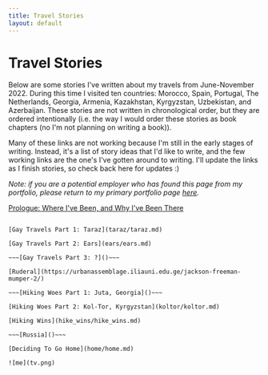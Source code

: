 ```yaml
---
title: Travel Stories
layout: default
---
```


# Travel Stories

Below are some stories I've written about my travels from June-November 2022. During this time I visited ten countries: Morocco, Spain, Portugal, The Netherlands, Georgia, Armenia, Kazakhstan, Kyrgyzstan, Uzbekistan, and Azerbaijan. These stories are not written in chronological order, but they are ordered intentionally (i.e. the way I would order these stories as book chapters (no I'm not planning on writing a book)).

Many of these links are not working because I'm still in the early stages of writing. Instead, it's a list of story ideas that I'd like to write, and the few working links are the one's I've gotten around to writing. I'll update the links as I finish stories, so check back here for updates :)

*Note: if you are a potential employer who has found this page from my portfolio, please return to my primary portfolio page [here](https://jackson-mumper.github.io).*

[Prologue: Where I've Been, and Why I've Been There](prologue/prologue.md)

~~~[A Semi-Post-Covid Travelog: How This Journey Started]()~~~

[Gay Travels Part 1: Taraz](taraz/taraz.md)

[Gay Travels Part 2: Ears](ears/ears.md)

~~~[Gay Travels Part 3: ?]()~~~

[Ruderal](https://urbanassemblage.iliauni.edu.ge/jackson-freeman-mumper-2/)

~~~[Hiking Woes Part 1: Juta, Georgia]()~~~

[Hiking Woes Part 2: Kol-Tor, Kyrgyzstan](koltor/koltor.md)

[Hiking Wins](hike_wins/hike_wins.md)

~~~[Russia]()~~~

[Deciding To Go Home](home/home.md)

![me](tv.png)
